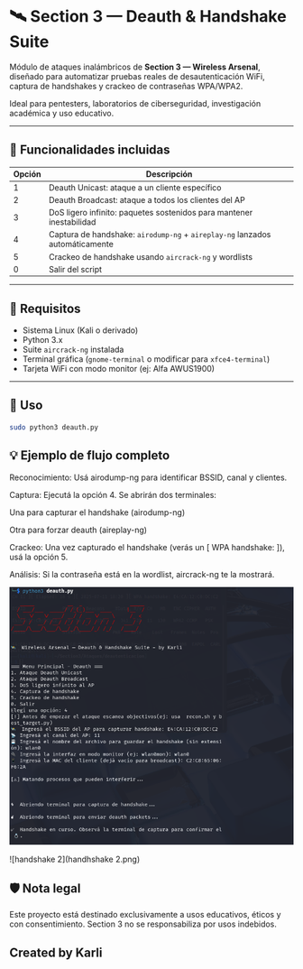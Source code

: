 # 🛰️ Section 3 — Deauth & Handshake Suite

Módulo de ataques inalámbricos de **Section 3 — Wireless Arsenal**, diseñado para automatizar pruebas reales de desautenticación WiFi, captura de handshakes y crackeo de contraseñas WPA/WPA2.

Ideal para pentesters, laboratorios de ciberseguridad, investigación académica y uso educativo.

---

## 🧠 Funcionalidades incluidas

| Opción | Descripción                                                                 |
|--------|-----------------------------------------------------------------------------|
| 1      | Deauth Unicast: ataque a un cliente específico                              |
| 2      | Deauth Broadcast: ataque a todos los clientes del AP                        |
| 3      | DoS ligero infinito: paquetes sostenidos para mantener inestabilidad        |
| 4      | Captura de handshake: `airodump-ng` + `aireplay-ng` lanzados automáticamente|
| 5      | Crackeo de handshake usando `aircrack-ng` y wordlists                       |
| 0      | Salir del script                                                            |

---

## 🧰 Requisitos

- Sistema Linux (Kali o derivado)
- Python 3.x
- Suite `aircrack-ng` instalada
- Terminal gráfica (`gnome-terminal` o modificar para `xfce4-terminal`)
- Tarjeta WiFi con modo monitor (ej: Alfa AWUS1900)

---

## 🚀 Uso

```bash
sudo python3 deauth.py
```
## 💡 Ejemplo de flujo completo
Reconocimiento: Usá airodump-ng para identificar BSSID, canal y clientes.

Captura: Ejecutá la opción 4. Se abrirán dos terminales:

Una para capturar el handshake (airodump-ng)

Otra para forzar deauth (aireplay-ng)

Crackeo: Una vez capturado el handshake (verás un [ WPA handshake: <BSSID> ]), usá la opción 5.

Análisis: Si la contraseña está en la wordlist, aircrack-ng te la mostrará.

![handshake.png](handshake.png)

![handshake 2](handhshake 2.png)

## 🛡️ Nota legal
Este proyecto está destinado exclusivamente a usos educativos, éticos y con consentimiento.
Section 3 no se responsabiliza por usos indebidos.

## Created by Karli
